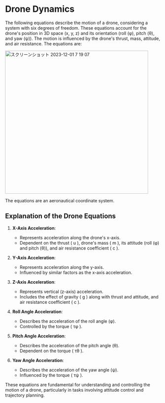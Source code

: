 # Drone Dynamics

The following equations describe the motion of a drone, considering a system with six degrees of freedom. These equations account for the drone's position in 3D space (x, y, z) and its orientation (roll (φ), pitch (θ), and yaw (ψ)). The motion is influenced by the drone's thrust, mass, attitude, and air resistance. The equations are:

<img width="464" alt="スクリーンショット 2023-12-01 7 19 07" src="https://github.com/toppers/hakoniwa-px4sim/assets/164193/3f101a80-df0a-4122-b6ed-e8ba8a927a59">

The equations are an aeronautical coordinate system.

## Explanation of the Drone Equations

1. **X-Axis Acceleration**:
   - Represents acceleration along the drone's x-axis.
   - Dependent on the thrust ( u ), drone's mass ( m ), its attitude (roll (φ) and pitch (θ)), and air resistance coefficient ( c ).

2. **Y-Axis Acceleration**:
   - Represents acceleration along the y-axis.
   - Influenced by similar factors as the x-axis acceleration.

3. **Z-Axis Acceleration**:
   - Represents vertical (z-axis) acceleration.
   - Includes the effect of gravity ( g ) along with thrust and attitude, and air resistance coefficient ( c ).

4. **Roll Angle Acceleration**:
   - Describes the acceleration of the roll angle (φ).
   - Controlled by the torque ( τφ ).

5. **Pitch Angle Acceleration**:
   - Describes the acceleration of the pitch angle (θ).
   - Dependent on the torque ( τθ ).

6. **Yaw Angle Acceleration**:
   - Describes the acceleration of the yaw angle (ψ).
   - Influenced by the torque ( τψ ).

These equations are fundamental for understanding and controlling the motion of a drone, particularly in tasks involving attitude control and trajectory planning.
